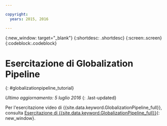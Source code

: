 ```yaml
---

copyright:
  years: 2015, 2016

---
```


{:new_window: target="_blank"}
{:shortdesc: .shortdesc}
{:screen:.screen}
{:codeblock:.codeblock}

# Esercitazione di Globalization Pipeline
{: #globalizationpipeline_tutorial}

*Ultimo aggiornamento: 5 luglio 2016*
{: .last-updated}

Per l'esercitazione video di {{site.data.keyword.GlobalizationPipeline_full}}, consulta [Esercitazione di {{site.data.keyword.GlobalizationPipeline_full}}](https://www.youtube.com/watch?v=r_w7IvPNtH0){: new_window}.

